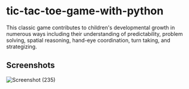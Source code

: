 # tic-tac-toe-game-with-python
This classic game contributes to children's developmental growth in numerous ways including their understanding of predictability, problem solving, spatial reasoning, hand-eye coordination, turn taking, and strategizing.


## Screenshots
![Screenshot (235)](https://user-images.githubusercontent.com/94830418/205453176-cd4ccb1d-d3ee-4027-8010-bfcedf50052e.png)

